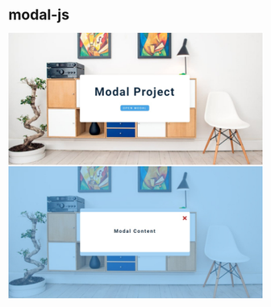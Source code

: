 # modal-js
<img src="./img/snapshot-modal.jpeg" alt="foto do modal">
<img src="./img/snapshot-modal1.jpeg" alt="foto do modal">